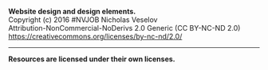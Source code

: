 **Website design and design elements.** <br>
Copyright (c) 2016 #NVJOB Nicholas Veselov <br>
Attribution-NonCommercial-NoDerivs 2.0 Generic (CC BY-NC-ND 2.0) <br>
https://creativecommons.org/licenses/by-nc-nd/2.0/

----------------------

**Resources are licensed under their own licenses.**
